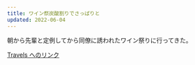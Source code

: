 ```yaml
---
title: ワイン祭炭酸割りでさっぱりと
updated: 2022-06-04
---
```


朝から先輩と定例してから同僚に誘われたワイン祭りに行ってきた。

[Travels へのリンク](https://sotaro.io/travel/2022-06-04-freinsheim)
